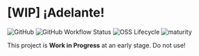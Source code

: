 # [WIP] &iexcl;Adelante!
![GitHub](https://img.shields.io/github/license/tom65536/adelante)
![GitHub Workflow Status](https://img.shields.io/github/actions/workflow/status/tom65536/adelante/maven.yml)
![OSS Lifecycle](https://img.shields.io/osslifecycle/tom65536/adelante)
![maturity](https://img.shields.io/badge/maturity-%F0%9F%9A%A7%20WIP-red)

This project is **Work in Progress** at an early stage. Do not use!
